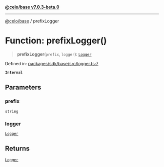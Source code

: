[**@celo/base v7.0.3-beta.0**](../README.md)

***

[@celo/base](../README.md) / prefixLogger

# Function: prefixLogger()

> **prefixLogger**(`prefix`, `logger`): [`Logger`](../type-aliases/Logger.md)

Defined in: [packages/sdk/base/src/logger.ts:7](https://github.com/celo-org/developer-tooling/blob/master/packages/sdk/base/src/logger.ts#L7)

**`Internal`**

## Parameters

### prefix

`string`

### logger

[`Logger`](../type-aliases/Logger.md)

## Returns

[`Logger`](../type-aliases/Logger.md)
